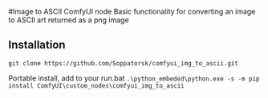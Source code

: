 #Image to ASCII ComfyUI node
Basic functionality for converting an image to ASCII art returned as a png image

## Installation
`git clone https://github.com/Soppatorsk/comfyui_img_to_ascii.git`

Portable install, add to your run.bat
`.\python_embeded\python.exe -s -m pip install ComfyUI\custom_nodes\comfyui_img_to_ascii`

